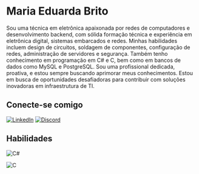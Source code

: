 # Maria Eduarda Brito
Sou uma técnica em eletrônica apaixonada por redes de computadores e desenvolvimento backend, com sólida formação técnica e experiência em eletrônica digital, sistemas embarcados e redes. Minhas habilidades incluem design de circuitos, soldagem de componentes, configuração de redes, administração de servidores e segurança. Também tenho conhecimento em programação em C# e C, bem como em bancos de dados como MySQL e PostgreSQL. Sou uma profissional dedicada, proativa, e estou sempre buscando aprimorar meus conhecimentos. Estou em busca de oportunidades desafiadoras para contribuir com soluções inovadoras em infraestrutura de TI.

## Conecte-se comigo
[![LinkedIn](https://img.shields.io/badge/LinkedIn-000?style=for-the-badge&logo=linkedin&logoColor=0E76A8)](https://www.linkedin.com/in/maria-eduarda-brito-b298171b4/)
[![Discord](https://img.shields.io/badge/Discord-000?style=for-the-badge&logo=discord)](https://www.discordapp.com/users/706499488910540842/)
## Habilidades
![C#](https://img.shields.io/badge/C%23-000?style=for-the-badge&logo=c-sharp&logoColor=823085)

![C](https://img.shields.io/badge/C-000?style=for-the-badge&logo=c)